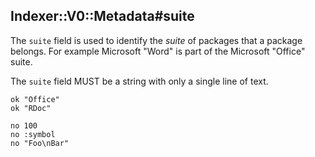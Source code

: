## Indexer::V0::Metadata#suite

The `suite` field is used to identify the _suite_ of packages that a package
belongs. For example Microsoft "Word" is part of the Microsoft "Office" suite.

The `suite` field MUST be a string with only a single line of text.

    ok "Office"
    ok "RDoc"

    no 100
    no :symbol
    no "Foo\nBar"

